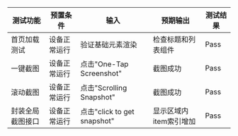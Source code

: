 | 测试功能     | 预置条件     | 输入                   | 预期输出                    | 测试结果 |
| ------------ | ------------ | ---------------------- | --------------------------- | -------- |
| 首页加载测试 | 设备正常运行 | 验证基础元素渲染       | 检查标题和列表组件          | Pass     |
| 一键截图 | 设备正常运行 | 点击"One-Tap Screenshot" | 截图成功 | Pass     |
| 滚动截图 | 设备正常运行 | 点击"Scrolling Snapshot" | 截图成功 | Pass     |
| 封装全局截图接口 | 设备正常运行 | 点击"click to get snapshot" | 显示区域内item索引增加 | Pass     |


